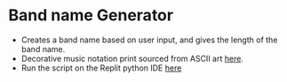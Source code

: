 # Band name Generator

* Creates a band name based on user input, and gives the length of the band name.
* Decorative music notation print sourced from ASCII art [here](https://www.asciiart.eu/).
* Run the script on the Replit python IDE [here](https://replit.com/@farahroslend/Not-so-random-Band-Name-Generator?v=1)
